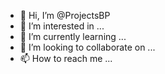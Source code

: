 - 👋 Hi, I’m @ProjectsBP
- 👀 I’m interested in ...
- 🌱 I’m currently learning ...
- 💞️ I’m looking to collaborate on ...
- 📫 How to reach me ...

<!---
ProjectsBP/ProjectsBP is a ✨ special ✨ repository because its `README.md` (this file) appears on your GitHub profile.
You can click the Preview link to take a look at your changes.
--->
